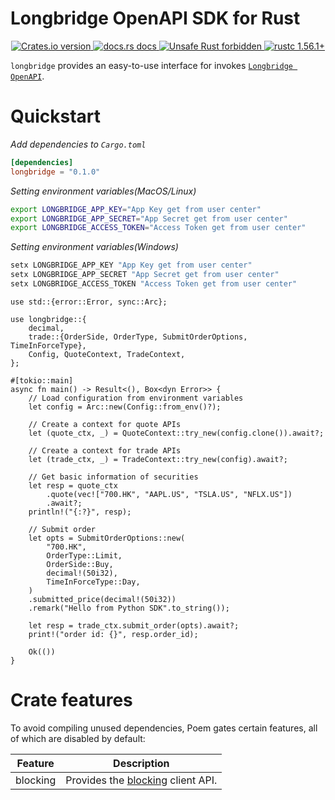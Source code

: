 # Longbridge OpenAPI SDK for Rust

<div align="center">
  <a href="https://crates.io/crates/longbridge">
    <img src="https://img.shields.io/crates/v/longbridge.svg?style=flat-square"
    alt="Crates.io version" />
  </a>
  <a href="https://docs.rs/longbridge">
    <img src="https://img.shields.io/badge/docs-latest-blue.svg?style=flat-square"
      alt="docs.rs docs" />
  </a>
  <a href="https://github.com/rust-secure-code/safety-dance/">
    <img src="https://img.shields.io/badge/unsafe-forbidden-success.svg?style=flat-square"
      alt="Unsafe Rust forbidden" />
  </a>
  <a href="https://blog.rust-lang.org/2021/11/01/Rust-1.56.1.html">
    <img src="https://img.shields.io/badge/rustc-1.56.1+-ab6000.svg"
      alt="rustc 1.56.1+" />
  </a>
</div>


`longbridge` provides an easy-to-use interface for invokes [`Longbridge OpenAPI`](https://open.longbridgeapp.com/en/).

# Quickstart

_Add dependencies to `Cargo.toml`_

```toml
[dependencies]
longbridge = "0.1.0"
```

_Setting environment variables(MacOS/Linux)_

```bash
export LONGBRIDGE_APP_KEY="App Key get from user center"
export LONGBRIDGE_APP_SECRET="App Secret get from user center"
export LONGBRIDGE_ACCESS_TOKEN="Access Token get from user center"
```

_Setting environment variables(Windows)_

```powershell
setx LONGBRIDGE_APP_KEY "App Key get from user center"
setx LONGBRIDGE_APP_SECRET "App Secret get from user center"
setx LONGBRIDGE_ACCESS_TOKEN "Access Token get from user center"
```

```rust,no_run
use std::{error::Error, sync::Arc};

use longbridge::{
    decimal,
    trade::{OrderSide, OrderType, SubmitOrderOptions, TimeInForceType},
    Config, QuoteContext, TradeContext,
};

#[tokio::main]
async fn main() -> Result<(), Box<dyn Error>> {
    // Load configuration from environment variables
    let config = Arc::new(Config::from_env()?);

    // Create a context for quote APIs
    let (quote_ctx, _) = QuoteContext::try_new(config.clone()).await?;

    // Create a context for trade APIs
    let (trade_ctx, _) = TradeContext::try_new(config).await?;

    // Get basic information of securities
    let resp = quote_ctx
        .quote(vec!["700.HK", "AAPL.US", "TSLA.US", "NFLX.US"])
        .await?;
    println!("{:?}", resp);

    // Submit order
    let opts = SubmitOrderOptions::new(
        "700.HK",
        OrderType::Limit,
        OrderSide::Buy,
        decimal!(50i32),
        TimeInForceType::Day,
    )
    .submitted_price(decimal!(50i32))
    .remark("Hello from Python SDK".to_string());

    let resp = trade_ctx.submit_order(opts).await?;
    print!("order id: {}", resp.order_id);

    Ok(())
}
```

# Crate features

To avoid compiling unused dependencies, Poem gates certain features, all of which are disabled by default:

| Feature  | Description                                                                                      |
|----------|--------------------------------------------------------------------------------------------------|
| blocking | Provides the [blocking](https://docs.rs/reqwest/0.11.10/reqwest/blocking/index.html) client API. |
